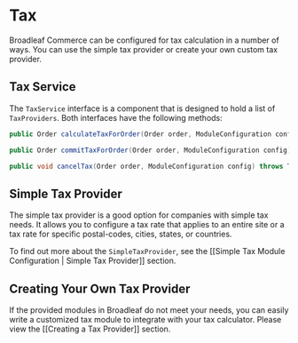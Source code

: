 # Tax

Broadleaf Commerce can be configured for tax calculation in a number of ways. You can use the simple tax provider or  create your own custom tax provider.

## Tax Service

The `TaxService` interface is a component that is designed to hold a list of `TaxProviders`. Both interfaces have the following methods:

```java
public Order calculateTaxForOrder(Order order, ModuleConfiguration config) throws TaxException;

public Order commitTaxForOrder(Order order, ModuleConfiguration config) throws TaxException;

public void cancelTax(Order order, ModuleConfiguration config) throws TaxException;
```

## Simple Tax Provider

The simple tax provider is a good option for companies with simple tax needs. It allows you to configure a tax rate that applies to an entire site or a tax rate for specific postal-codes, cities, states, or countries.

To find out more about the `SimpleTaxProvider`, see the [[Simple Tax Module Configuration | Simple Tax Provider]] section.

## Creating Your Own Tax Provider

If the provided modules in Broadleaf do not meet your needs, you can easily write a customized tax module to integrate with your tax calculator. Please view the [[Creating a Tax Provider]] section.

